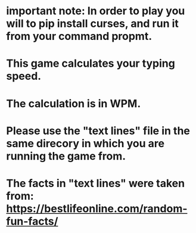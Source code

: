 # important note: In order to play you will to pip install curses, and run it from your command propmt.

# This game calculates your typing speed.
# The calculation is in WPM.

# Please use the "text lines" file in the same direcory in which you are running the game from.

# The facts in "text lines" were taken from: https://bestlifeonline.com/random-fun-facts/
